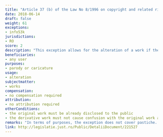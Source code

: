 ```yaml
---
title: "Article 37 (b) of the Law No 8/1996 on copyright and related rights"
date: 2018-06-14
draft: false
weight: 61
exceptions:
- info53k
jurisdictions:
- RO
score: 2
description: "This exception allows for the alteration of a work if the result of the alteration is a parody or caricature, provided that the said result does not cause confusion with the original work and the author thereof." 
beneficiaries:
- any user
purposes: 
- parody or caricature
usage:
- alteration
subjectmatter:
- works
compensation:
- no compensation required
attribution: 
- no attribution required
otherConditions: 
- the original work must be already disclosed to the public
- the derivative work must not cause confusion with the original work and the author thereof
remarks: "In terms of purposes, the exception does not cover pastiche. In June 2018 the numeration of articles of the Romanian Copyright Act was changed."
link: http://legislatie.just.ro/Public/DetaliiDocument/221527
---
```

